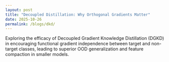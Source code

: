```yaml
---
layout: post
title: "Decoupled Distillation: Why Orthogonal Gradients Matter"
date: 2025-10-26
permalink: /blogs/dkd/
---
```


Exploring the efficacy of Decoupled Gradient Knowledge Distillation (DGKD) in encouraging functional gradient independence between target and non-target classes, leading to superior OOD generalization and feature compaction in smaller models.

